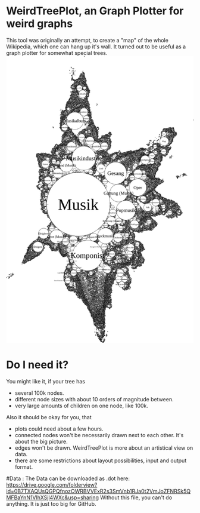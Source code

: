# WeirdTreePlot, an Graph Plotter for weird graphs
This tool was originally an attempt, to create a "map" of the whole Wikipedia, which one can hang up it's wall. It turned out to be useful as a graph plotter for somewhat special trees.
![Alt text](example_result.jpg?raw=true "Just a test")

# Do I need it?
You might like it, if your tree has
* several 100k nodes.
* different node sizes with about 10 orders of magnitude between.
* very large amounts of children on one node, like 100k.

Also it should be okay for you, that
* plots could need about a few hours.
* connected nodes won't be necessarily drawn next to each other. It's about the big picture.
* edges won't be drawn. WeirdTreePlot is more about an artistical view on data. 
* there are some restrictions about layout possibilities, input and output format.

#Data :
The Data can be downloaded as .dot here:
https://drive.google.com/folderview?id=0B7TXAQUsQGPQfnozOWRBVVExR2s3SmVnb1RJa0t2VmJoZFNRSk5QMFBaYnN1VlhXSjl4WXc&usp=sharing
Without this file, you can't do anything. It is just too big for GitHub.
